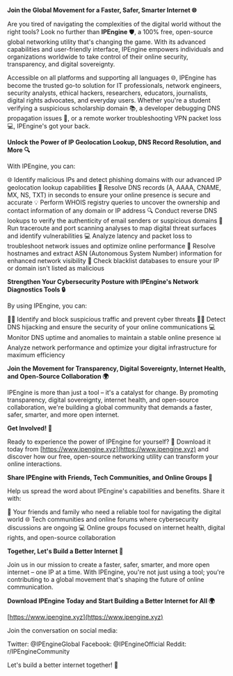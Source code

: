 **Join the Global Movement for a Faster, Safer, Smarter Internet 🌐**

Are you tired of navigating the complexities of the digital world without the right tools? Look no further than **IPEngine** 🛡️, a 100% free, open-source global networking utility that's changing the game. With its advanced capabilities and user-friendly interface, IPEngine empowers individuals and organizations worldwide to take control of their online security, transparency, and digital sovereignty.

Accessible on all platforms and supporting all languages 🌐, IPEngine has become the trusted go-to solution for IT professionals, network engineers, security analysts, ethical hackers, researchers, educators, journalists, digital rights advocates, and everyday users. Whether you're a student verifying a suspicious scholarship domain 📚, a developer debugging DNS propagation issues 🤔, or a remote worker troubleshooting VPN packet loss 💻, IPEngine's got your back.

**Unlock the Power of IP Geolocation Lookup, DNS Record Resolution, and More 🔍**

With IPEngine, you can:

🌐 Identify malicious IPs and detect phishing domains with our advanced IP geolocation lookup capabilities
💪 Resolve DNS records (A, AAAA, CNAME, MX, NS, TXT) in seconds to ensure your online presence is secure and accurate
💡 Perform WHOIS registry queries to uncover the ownership and contact information of any domain or IP address
🔍 Conduct reverse DNS lookups to verify the authenticity of email senders or suspicious domains
🚀 Run traceroute and port scanning analyses to map digital threat surfaces and identify vulnerabilities
💻 Analyze latency and packet loss to troubleshoot network issues and optimize online performance
📡 Resolve hostnames and extract ASN (Autonomous System Number) information for enhanced network visibility
🚫 Check blacklist databases to ensure your IP or domain isn't listed as malicious

**Strengthen Your Cybersecurity Posture with IPEngine's Network Diagnostics Tools 🔒**

By using IPEngine, you can:

👮‍♀️ Identify and block suspicious traffic and prevent cyber threats
🕵️‍♂️ Detect DNS hijacking and ensure the security of your online communications
💻 Monitor DNS uptime and anomalies to maintain a stable online presence
📊 Analyze network performance and optimize your digital infrastructure for maximum efficiency

**Join the Movement for Transparency, Digital Sovereignty, Internet Health, and Open-Source Collaboration 🌍**

IPEngine is more than just a tool – it's a catalyst for change. By promoting transparency, digital sovereignty, internet health, and open-source collaboration, we're building a global community that demands a faster, safer, smarter, and more open internet.

**Get Involved! 🔗**

Ready to experience the power of IPEngine for yourself? 🚀 Download it today from [https://www.ipengine.xyz](https://www.ipengine.xyz) and discover how our free, open-source networking utility can transform your online interactions.

**Share IPEngine with Friends, Tech Communities, and Online Groups 🤝**

Help us spread the word about IPEngine's capabilities and benefits. Share it with:

👥 Your friends and family who need a reliable tool for navigating the digital world
🌐 Tech communities and online forums where cybersecurity discussions are ongoing
💻 Online groups focused on internet health, digital rights, and open-source collaboration

**Together, Let's Build a Better Internet 🚀**

Join us in our mission to create a faster, safer, smarter, and more open internet – one IP at a time. With IPEngine, you're not just using a tool; you're contributing to a global movement that's shaping the future of online communication.

**Download IPEngine Today and Start Building a Better Internet for All 🌍**

[https://www.ipengine.xyz](https://www.ipengine.xyz)

Join the conversation on social media:

Twitter: @IPEngineGlobal
Facebook: @IPEngineOfficial
Reddit: r/IPEngineCommunity

Let's build a better internet together! 🚀